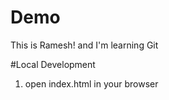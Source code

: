 # Demo

This is Ramesh! and I'm learning Git

#Local Development

  1. open index.html in your browser
